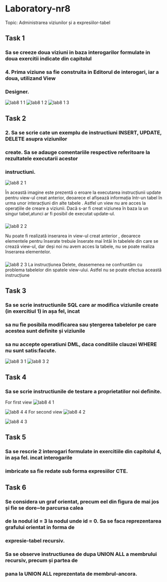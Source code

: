 # Laboratory-nr8

Topic: Administrarea viziunilor și a expresiilor-tabel

## Task 1
### Sa se creeze doua viziuni in baza interogarilor formulate in doua exercitii indicate din capitolul
### 4. Prima viziune sa fie construita in Editorul de interogari, iar a doua, utilizand View
### Designer.
![lab8 1 1](https://user-images.githubusercontent.com/43128425/48831795-49874a00-ed80-11e8-8bce-f356db58f4fc.PNG)
![lab8 1 2](https://user-images.githubusercontent.com/43128425/48831803-4e4bfe00-ed80-11e8-90f8-328236909c41.PNG)
![lab8 1 3](https://user-images.githubusercontent.com/43128425/48831802-4db36780-ed80-11e8-9c0c-d7c8933ec148.PNG)

## Task 2
### 2. Sa se scrie cate un exemplu de instructiuni INSERT, UPDATE, DELETE asupra viziunilor
### create. Sa se adauge comentariile respective referitoare la rezultatele executarii acestor
### instructiuni.
![lab8 2 1](https://user-images.githubusercontent.com/43128425/48889689-5b7bf200-ee3f-11e8-9e51-63ce93ba25d6.PNG)

În această imagine este prezentă o eroare la executarea instrucțiunii update pentru view-ul creat anterior, deoarece el afișează informația într-un tabel în urma unor interacțiuni din alte tabele . Astfel un view nu are acces la operațiile de creare a viziunii. Dacă s-ar fi creat viziunea în baza la un singur tabel,atunci ar fi posibil de executat update-ul.
#####
![lab8 2 2](https://user-images.githubusercontent.com/43128425/48889690-5b7bf200-ee3f-11e8-9a8b-6d2cde859126.PNG)

Nu poate fi realizată inserarea in view-ul creat anterior , deoarece elementele pentru înserate trebuie înserate mai întâi în tabelele din care se crează view-ul, dar deși noi nu avem acces la tabele, nu se poate realiza înserarea elementelor.
#####
![lab8 2 3](https://user-images.githubusercontent.com/43128425/48891524-42297480-ee44-11e8-982a-b19909764148.PNG)
La instrucțiunea Delete, deasemenea ne confruntăm cu problema tabelelor din spatele view-ului. Astfel nu se poate efectua această instrucțiune

## Task 3
### Sa se scrie instructiunile SQL care ar modifica viziunile create (in exercitiul 1) in așa fel, incat
### sa nu fie posibila modificarea sau ștergerea tabelelor pe care acestea sunt definite și viziunile
### sa nu accepte operatiuni DML, daca conditiile clauzei WHERE nu sunt satis:facute.
![lab8 3 1](https://user-images.githubusercontent.com/43128425/48982562-f2210b00-f0ec-11e8-96e8-0951e7f8e791.PNG)
![lab8 3 2](https://user-images.githubusercontent.com/43128425/48982563-f2210b00-f0ec-11e8-91c3-64e869982b0a.PNG)

## Task 4
### Sa se scrie instructiunile de testare a proprietatilor noi definite.
For first view
![lab8 4 1](https://user-images.githubusercontent.com/43128425/48982564-f2b9a180-f0ec-11e8-908f-57e3fbcea7cc.PNG)

![lab8 4 4](https://user-images.githubusercontent.com/43128425/48982566-f77e5580-f0ec-11e8-8ff7-b8f668ab162c.PNG)
For second view
![lab8 4 2](https://user-images.githubusercontent.com/43128425/48982567-f77e5580-f0ec-11e8-9222-3bcfbbbbe02a.PNG)

![lab8 4 3](https://user-images.githubusercontent.com/43128425/48982569-f816ec00-f0ec-11e8-961c-d18bd943087a.PNG)
## Task 5
### Sa se rescrie 2 interogari formulate in exercitiile din capitolul 4, in așa fel. incat interogarile
### imbricate sa fie redate sub forma expresiilor CTE.

## Task 6
### Se considera un graf orientat, precum eel din figura de mai jos și fie se dore~te parcursa calea
### de la nodul id = 3 la nodul unde id = 0. Sa se faca reprezentarea grafului orientat in forma de
### expresie-tabel recursiv.
### Sa se observe instructiunea de dupa UNION ALL a membrului recursiv, precum și partea de
### pana la UNION ALL reprezentata de membrul-ancora.
